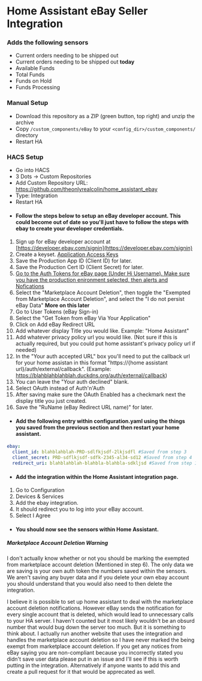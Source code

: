 # Home Assistant eBay Seller Integration


### Adds the following sensors
* Current orders needing to be shipped out
* Current orders needing to be shipped out <strong>today</strong>
* Available Funds
* Total Funds
* Funds on Hold
* Funds Processing

### Manual Setup

* Download this repository as a ZIP (green button, top right) and unzip the archive
* Copy `/custom_components/eBay` to your `<config_dir>/custom_components/` directory
* Restart HA

### HACS Setup
* Go into HACS
* 3 Dots -> Custom Repositories
* Add Custom Repository URL: https://github.com/theonlyrealcolin/home_assistant_ebay
* Type: Integration
* Restart HA

- #### Follow the steps below to setup an eBay developer account. This could become out of date so you'll just have to follow the steps with ebay to create your developer credentials. 
1. Sign up for eBay developer account at [https://developer.ebay.com/signin](https://developer.ebay.com/signin)
2. Create a keyset. [Application Access Keys](https://developer.ebay.com/my/keys)
3. Save the Production App ID (Client ID) for later.
4. Save the Production Cert ID (Client Secret) for later.
5. [Go to the Auth Tokens for eBay page (Under Hi Username). Make sure you have the production enironment selected, then alerts and Nofications](https://developer.ebay.com/my/push?env=production&index=0)
6. Select the "Marketplace Account Deletion", then toggle the "Exempted from Marketplace Account Deletion", and select the "I do not persist eBay Data" <strong>More on this later</strong>
7. Go to User Tokens (eBay Sign-in)
8. Select the "Get Token from eBay Via Your Application"
9. Click on Add eBay Redirect URL
10. Add whatever display Title you would like. Example: "Home Assistant"
11. Add whatever privacy policy url you would like. (Not sure if this is actually required, but you could put home assistant's privacy policy url if needed)
12. In the "Your auth accepted URL" box you'll need to put the callback url for your home assistan in this format "https://{home assistant url}/auth/external/callback". (Example: https://blahblahblahblah.duckdns.org/auth/external/callback)
13. You can leave the "Your auth declined" blank.
14. Select OAuth instead of Auth'n'Auth
15. After saving make sure the OAuth Enabled has a checkmark next the display title you just created.
16. Save the "RuName (eBay Redirect URL name)" for later.

- #### Add the following entry within configuration.yaml using the things you saved from the previous section and then restart your home assistant.

```yaml
ebay:
  client_id: blahblahblah-PRD-sdlfkjsdf-2lkjsdfl #Saved from step 3
  client_secret: PRD-sdflkjsdf-sdfk-2345-al34-sd12 #Saved from step 4
  redirect_uri: blahblahblah-blahbla-blahbla-sdkljsd #Saved from step 16
```

- #### Add the integration within the Home Assistant integration page.
1. Go to Configuration
2. Devices & Services
3. Add the ebay integration.
4. It should redirect you to log into your eBay account.
5. Select I Agree

- #### You should now see the sensors within Home Assistant.


##### Marketplace Account Deletion Warning
I don't actually know whether or not you should be marking the exempted from marketplace account deletion (Mentioned in step 6). The only data we are saving is your own auth token the numbers saved within the sensors. We aren't saving any buyer data and if you delete your own ebay account you should understand that you would also need to then delete the integration. 


I believe it is possible to set up home assistant to deal with the marketplace account deletion notifications. However eBay sends the notification for every single account that is deleted, which would lead to unnecessary calls to your HA server. I haven't counted but it most likely wouldn't be an obsurd number that would bug down the server too much. But it is something to think about. I actually run another website that uses the integration and handles the marketplace account deletion so I have never marked the being exempt from marketplace account deletion. If you get any notices from eBay saying you are non-compliant because you incorrectly stated you didn't save user data please put in an issue and I'll see if this is worth putting in the integration. Alternatively if anyone wants to add this and create a pull request for it that would be apprecated as well.
